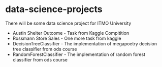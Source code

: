 # data-science-projects

There will be some data science project for ITMO University
- Austin Shelter Outcome - Task from Kaggle Compitition
- Rossmann Store Sales - One more task from kaggle
- DecisionTreeClassifier - The implementation of megapoetry decision tree classifier from ods course
- RandomForestClassifier - The implementation of random forest classifier from ods course
